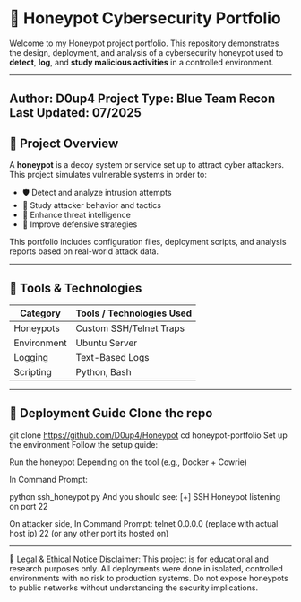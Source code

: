 # 🐝 Honeypot Cybersecurity Portfolio

Welcome to my Honeypot project portfolio. This repository demonstrates the design, deployment, and analysis of a cybersecurity honeypot used to **detect**, **log**, and **study malicious activities** in a controlled environment.

---
Author: D0up4
Project Type: Blue Team Recon
Last Updated: 07/2025
---
## 📌 Project Overview

A **honeypot** is a decoy system or service set up to attract cyber attackers. This project simulates vulnerable systems in order to:

- 🛡 Detect and analyze intrusion attempts  
- 🧠 Study attacker behavior and tactics  
- 🔎 Enhance threat intelligence  
- 🧰 Improve defensive strategies  

This portfolio includes configuration files, deployment scripts, and analysis reports based on real-world attack data.

---

## 🧰 Tools & Technologies

| Category     | Tools / Technologies Used |
|--------------|---------------------------|
| Honeypots    |  Custom SSH/Telnet Traps  |
| Environment  |  Ubuntu Server            |
| Logging      |  Text-Based Logs          |
| Scripting    |  Python, Bash             |

---

## 🧪 Deployment Guide Clone the repo

git clone https://github.com/D0up4/Honeypot cd honeypot-portfolio 
Set up the environment Follow the setup guide:

Run the honeypot Depending on the tool (e.g., Docker + Cowrie)

In Command Prompt:

python ssh_honeypot.py And you should see: [+] SSH Honeypot listening on port 22

On attacker side, In Command Prompt: telnet 0.0.0.0 (replace with actual host ip) 22 (or any other port its hosted on)

---

🔐 Legal & Ethical Notice Disclaimer: This project is for educational and research purposes only. All deployments were done in isolated, controlled environments with no risk to production systems. Do not expose honeypots to public networks without understanding the security implications.
